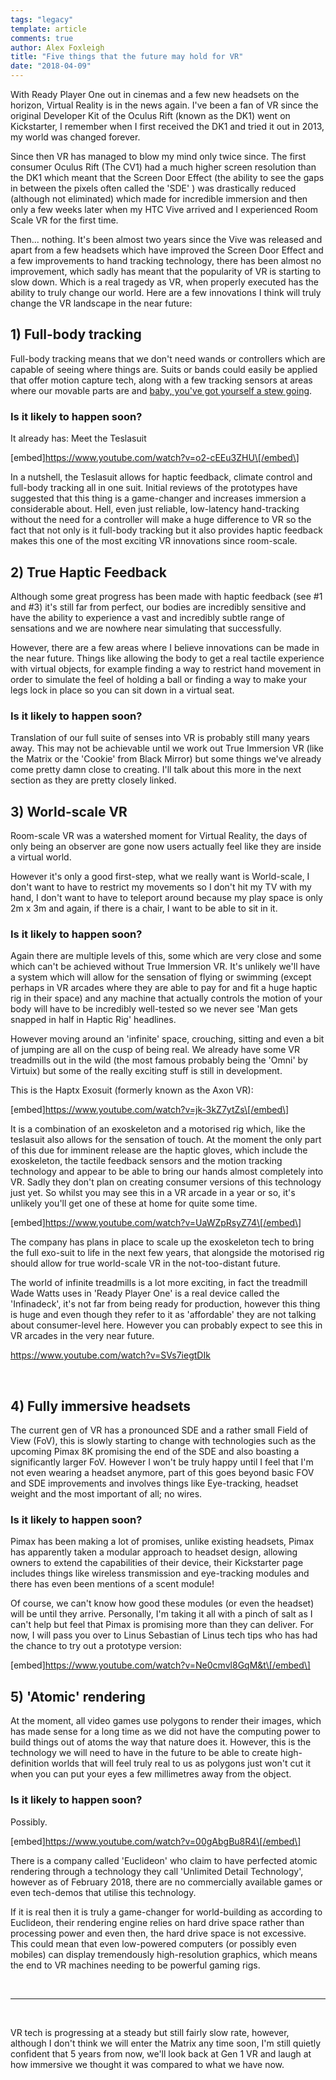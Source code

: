 ```yaml
---
tags: "legacy"
template: article 
comments: true 
author: Alex Foxleigh
title: "Five things that the future may hold for VR"
date: "2018-04-09"
---
```


With Ready Player One out in cinemas and a few new headsets on the horizon, Virtual Reality is in the news again. I've been a fan of VR since the original Developer Kit of the Oculus Rift (known as the DK1) went on Kickstarter, I remember when I first received the DK1 and tried it out in 2013, my world was changed forever.

<!-- end -->

Since then VR has managed to blow my mind only twice since. The first consumer Oculus Rift (The CV1) had a much higher screen resolution than the DK1 which meant that the Screen Door Effect (the ability to see the gaps in between the pixels often called the 'SDE' ) was drastically reduced (although not eliminated) which made for incredible immersion and then only a few weeks later when my HTC Vive arrived and I experienced Room Scale VR for the first time.

Then... nothing. It's been almost two years since the Vive was released and apart from a few headsets which have improved the Screen Door Effect and a few improvements to hand tracking technology, there has been almost no improvement, which sadly has meant that the popularity of VR is starting to slow down. Which is a real tragedy as VR, when properly executed has the ability to truly change our world. Here are a few innovations I think will truly change the VR landscape in the near future:

## 1) Full-body tracking

Full-body tracking means that we don't need wands or controllers which are capable of seeing where things are. Suits or bands could easily be applied that offer motion capture tech, along with a few tracking sensors at areas where our movable parts are and [baby, you've got yourself a stew going](https://www.youtube.com/watch?v=Sr2PlqXw03Y).

### Is it likely to happen soon?

It already has: Meet the Teslasuit

\[embed\]https://www.youtube.com/watch?v=o2-cEEu3ZHU\[/embed\]

In a nutshell, the Teslasuit allows for haptic feedback, climate control and full-body tracking all in one suit. Initial reviews of the prototypes have suggested that this thing is a game-changer and increases immersion a considerable about. Hell, even just reliable, low-latency hand-tracking without the need for a controller will make a huge difference to VR so the fact that not only is it full-body tracking but it also provides haptic feedback makes this one of the most exciting VR innovations since room-scale.

## 2) True Haptic Feedback

Although some great progress has been made with haptic feedback (see #1 and #3) it's still far from perfect, our bodies are incredibly sensitive and have the ability to experience a vast and incredibly subtle range of sensations and we are nowhere near simulating that successfully.

However, there are a few areas where I believe innovations can be made in the near future. Things like allowing the body to get a real tactile experience with virtual objects, for example finding a way to restrict hand movement in order to simulate the feel of holding a ball or finding a way to make your legs lock in place so you can sit down in a virtual seat.

### Is it likely to happen soon?

Translation of our full suite of senses into VR is probably still many years away. This may not be achievable until we work out True Immersion VR (like the Matrix or the 'Cookie' from Black Mirror) but some things we've already come pretty damn close to creating. I'll talk about this more in the next section as they are pretty closely linked.

## 3) World-scale VR

Room-scale VR was a watershed moment for Virtual Reality, the days of only being an observer are gone now users actually feel like they are inside a virtual world.

However it's only a good first-step, what we really want is World-scale, I don't want to have to restrict my movements so I don't hit my TV with my hand, I don't want to have to teleport around because my play space is only 2m x 3m and again, if there is a chair, I want to be able to sit in it.

### Is it likely to happen soon?

Again there are multiple levels of this, some which are very close and some which can't be achieved without True Immersion VR. It's unlikely we'll have a system which will allow for the sensation of flying or swimming (except perhaps in VR arcades where they are able to pay for and fit a huge haptic rig in their space) and any machine that actually controls the motion of your body will have to be incredibly well-tested so we never see 'Man gets snapped in half in Haptic Rig' headlines.

However moving around an 'infinite' space, crouching, sitting and even a bit of jumping are all on the cusp of being real. We already have some VR treadmills out in the wild (the most famous probably being the 'Omni' by Virtuix) but some of the really exciting stuff is still in development.

This is the Haptx Exosuit (formerly known as the Axon VR):

\[embed\]https://www.youtube.com/watch?v=jk-3kZ7ytZs\[/embed\]

It is a combination of an exoskeleton and a motorised rig which, like the teslasuit also allows for the sensation of touch. At the moment the only part of this due for imminent release are the haptic gloves, which include the exoskeleton, the tactile feedback sensors and the motion tracking technology and appear to be able to bring our hands almost completely into VR. Sadly they don't plan on creating consumer versions of this technology just yet. So whilst you may see this in a VR arcade in a year or so, it's unlikely you'll get one of these at home for quite some time.

\[embed\]https://www.youtube.com/watch?v=UaWZpRsyZ74\[/embed\]

The company has plans in place to scale up the exoskeleton tech to bring the full exo-suit to life in the next few years, that alongside the motorised rig should allow for true world-scale VR in the not-too-distant future.

The world of infinite treadmills is a lot more exciting, in fact the treadmill Wade Watts uses in 'Ready Player One' is a real device called the 'Infinadeck', it's not far from being ready for production, however this thing is huge and even though they refer to it as 'affordable' they are not talking about consumer-level here. However you can probably expect to see this in VR arcades in the very near future.

https://www.youtube.com/watch?v=SVs7iegtDIk

 

## 4) Fully immersive headsets

The current gen of VR has a pronounced SDE and a rather small Field of View (FoV), this is slowly starting to change with technologies such as the upcoming Pimax 8K promising the end of the SDE and also boasting a significantly larger FoV. However I won't be truly happy until I feel that I'm not even wearing a headset anymore, part of this goes beyond basic FOV and SDE improvements and involves things like Eye-tracking, headset weight and the most important of all; no wires.

### Is it likely to happen soon?

Pimax has been making a lot of promises, unlike existing headsets, Pimax has apparently taken a modular approach to headset design, allowing owners to extend the capabilities of their device, their Kickstarter page includes things like wireless transmission and eye-tracking modules and there has even been mentions of a scent module!

Of course, we can't know how good these modules (or even the headset) will be until they arrive. Personally, I'm taking it all with a pinch of salt as I can't help but feel that Pimax is promising more than they can deliver. For now, I will pass you over to Linus Sebastian of Linus tech tips who has had the chance to try out a prototype version:

\[embed\]https://www.youtube.com/watch?v=Ne0cmvl8GqM&t\[/embed\]

## 5) 'Atomic' rendering

At the moment, all video games use polygons to render their images, which has made sense for a long time as we did not have the computing power to build things out of atoms the way that nature does it. However, this is the technology we will need to have in the future to be able to create high-definition worlds that will feel truly real to us as polygons just won't cut it when you can put your eyes a few millimetres away from the object.

### Is it likely to happen soon?

Possibly.

\[embed\]https://www.youtube.com/watch?v=00gAbgBu8R4\[/embed\]

There is a company called 'Euclideon' who claim to have perfected atomic rendering through a technology they call 'Unlimited Detail Technology', however as of February 2018, there are no commercially available games or even tech-demos that utilise this technology.

If it is real then it is truly a game-changer for world-building as according to Euclideon, their rendering engine relies on hard drive space rather than processing power and even then, the hard drive space is not excessive. This could mean that even low-powered computers (or possibly even mobiles) can display tremendously high-resolution graphics, which means the end to VR machines needing to be powerful gaming rigs.

 

* * *

 

VR tech is progressing at a steady but still fairly slow rate, however, although I don't think we will enter the Matrix any time soon, I'm still quietly confident that 5 years from now, we'll look back at Gen 1 VR and laugh at how immersive we thought it was compared to what we have now.
